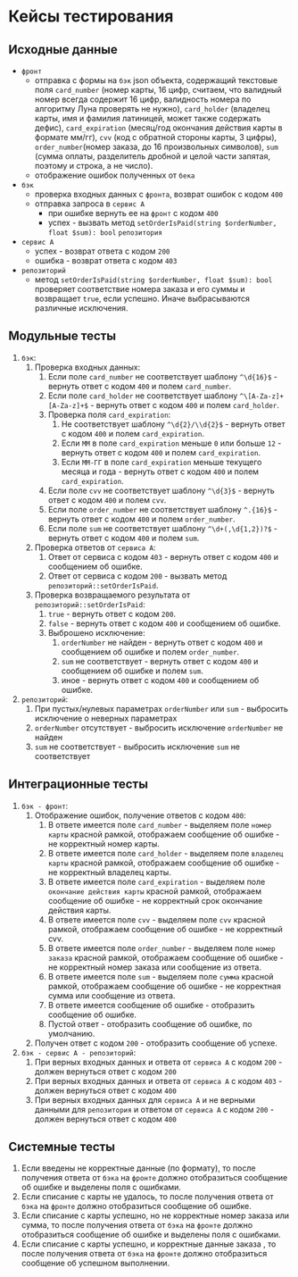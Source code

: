 # Кейсы тестирования

## Исходные данные
- `фронт`
  - отправка с формы на `бэк` json объекта,
    содержащий текстовые поля `card_number` (номер карты, 16 цифр, считаем,
    что валидный номер всегда содержит 16 цифр, валидность номера по
    алгоритму Луна проверять не нужно), `card_holder` (владелец карты, имя и
    фамилия латиницей, может также содержать дефис), `card_expiration`
    (месяц/год окончания действия карты в формате мм/гг), `cvv` (код с обратной
    стороны карты, 3 цифры), `order_number`(номер заказа, до 16 произвольных
    символов), `sum` (сумма оплаты, разделитель дробной и целой части запятая,
    поэтому и строка, а не число).
  - отображение ошибок полученных от `бека`
- `бэк`
  - проверка входных данных с `фронта`, возврат ошибок с кодом `400`
  - отправка запроса в `сервис А`
    - при ошибке вернуть ее на `фронт` с кодом `400`
    - успех - вызвать метод `setOrderIsPaid(string $orderNumber, float $sum): bool` `репозитория`  
- `сервис А`
  - успех - возврат ответа с кодом `200`
  - ошибка - возврат ответа с кодом `403`
- `репозиторий`
  - метод `setOrderIsPaid(string $orderNumber, float $sum): bool` проверяет соответствие номера заказа и его суммы и 
    возвращает `true`, если успешно. Иначе выбрасываются различные исключения.

## Модульные тесты

1. `бэк`:
   1. Проверка входных данных:
      1. Если поле `card_number` не соответствует шаблону `^\d{16}$` - вернуть ответ с кодом `400` и полем `card_number`.
      1. Если поле `card_holder` не соответствует шаблону `^\[A-Za-z]+ [A-Za-z]+$` - вернуть ответ с кодом `400` и полем `card_holder`.
      1. Проверка поля `card_expiration`:
         1. Не соответствует шаблону `^\d{2}/\\d{2}$` - вернуть ответ с кодом `400` и полем `card_expiration`.
         1. Если `MM` в поле `card_expiration` меньше `0` или больше `12` - вернуть ответ с кодом `400` и полем `card_expiration`.
         1. Если `MM-ГГ` в поле `card_expiration` меньше текущего месяца и года - вернуть ответ с кодом `400` и полем `card_expiration`.
      1. Если поле `cvv` не соответствует шаблону `^\d{3}$` - вернуть ответ с кодом `400` и полем `cvv`.
      1. Если поле `order_number` не соответствует шаблону `^.{16}$` - вернуть ответ с кодом `400` и полем `order_number`.
      1. Если поле `sum` не соответствует шаблону `^\d+(,\d{1,2})?$` - вернуть ответ с кодом `400` и полем `sum`.
   1. Проверка ответов от `сервиса А`:
      1. Ответ от сервиса с кодом `403` - вернуть ответ с кодом `400` и сообщением об ошибке.
      1. Ответ от сервиса с кодом `200` - вызвать метод `репозиторий::setOrderIsPaid`.
   1. Проверка возвращаемого результата от `репозиторий::setOrderIsPaid`:
      1. `true` - вернуть ответ с кодом `200`.
      1. `false` - вернуть ответ с кодом `400` и сообщением об ошибке.
      1. Выброшено исключение:
         1. `orderNumber` не найден - вернуть ответ с кодом `400` и сообщением об ошибке и полем `order_number`.
         1. `sum` не соответствует - вернуть ответ с кодом `400` и сообщением об ошибке и полем `sum`.
         1. иное - вернуть ответ с кодом `400` и сообщением об ошибке.
1. `репозиторий`:
   1. При пустых/нулевых параметрах `orderNumber` или `sum` - выбросить исключение о неверных параметрах
   1. `orderNumber` отсутствует - выбросить исключение `orderNumber` не найден
   1. `sum` не соответствует - выбросить исключение `sum` не соответствует

## Интеграционные тесты
1. `бэк - фронт`:
   1. Отображение ошибок, получение ответов с кодом `400`:
      1. В ответе имеется поле `card_number` - выделяем поле `номер карты` красной рамкой, отображаем сообщение об 
        ошибке - не корректный номер карты.
      1. В ответе имеется поле `card_holder` - выделяем поле `владелец карты` красной рамкой, отображаем сообщение об
         ошибке - не корректный владелец карты.
      1. В ответе имеется поле `card_expiration` - выделяем поле `окончание действия карты` красной рамкой, отображаем сообщение об
         ошибке - не корректный срок окончание действия карты.
      1. В ответе имеется поле `cvv` - выделяем поле `cvv` красной рамкой, отображаем сообщение об
         ошибке - не корректный cvv.
      1. В ответе имеется поле `order_number` - выделяем поле `номер заказа` красной рамкой, отображаем сообщение об
         ошибке - не корректный номер заказа или сообщение из ответа.
      1. В ответе имеется поле `sum` - выделяем поле `сумма` красной рамкой, отображаем сообщение об
         ошибке - не корректная сумма или сообщение из ответа.
      1. В ответе имеется сообщение об ошибке - отобразить сообщение об ошибке.
      1. Пустой ответ - отобразить сообщение об ошибке, по умолчанию.
   1. Получен ответ с кодом `200` - отобразить сообщение об успехе.
1. `бэк - сервис А - репозиторий`:
   1. При верных входных данных и ответа от `сервиса А` с кодом `200` - должен вернуться ответ с кодом `200`
   1. При верных входных данных и ответа от `сервиса А` с кодом `403` - должен вернуться ответ с кодом `400`
   2. При верных входных данных для `сервиса А` и не верными данными для `репозитория` и ответом от `сервиса А` с 
      кодом `200` - должен вернуться ответ с кодом `400`

## Системные тесты
1. Если введены не корректные данные (по формату), то после получения ответа от `бэка` на `фронте` должно отобразиться сообщение
   об ошибке и выделены поля с ошибками.
1. Если списание с карты не удалось, то после получения ответа от `бэка` на `фронте` должно отобразиться сообщение
   об ошибке.
1. Если списание с карты успешно, но не корректные номер заказа или сумма, то после получения ответа от `бэка` на `фронте` должно отобразиться сообщение
   об ошибке и выделены поля с ошибками.
1. Если списание с карты успешно, и корректные данные заказа , то после получения ответа от `бэка` на `фронте` должно отобразиться сообщение
   об успешном выполнении.
